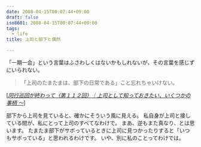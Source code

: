 ```yaml
---
date: 2008-04-15T00:07:44+09:00
draft: false
iso8601: 2008-04-15T00:07:44+09:00
tags:
  - life
title: 上司と部下と偶然

---
```


「一期一会」という言葉はふさわしくはないかもしれないが、その言葉を感じずにいられない。

<blockquote cite="http://ameblo.jp/square-one/entry-10085386927.html" title="Source: 同行巡回が終わって（第１１２回）｜上司として知っておきたい、いくつかの事柄 ～; Accessed Date: 4/4/2008" class="blockquote">
「上司のたまたまは、部下の日常である」こと忘れちゃいけない。
</blockquote>
<div class="cite"> [<cite><a href="http://ameblo.jp/square-one/entry-10085386927.html">同行巡回が終わって（第１１２回）｜上司として知っておきたい、いくつかの事柄 ～</a></cite>] </div>

部下から上司を見ていると、確かにそういう風に見える。
私自身が上司と接している間が、私にとって上司のすべてなわけで。
まあ、逆もまた真なり、とは思います。
たまたま部下がサボっているときに上司に見つかったりすると「いつもサボっている」と思われるわけです。
&#133;いや、別に私のことってわけでは&#133;。
